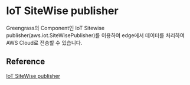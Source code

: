 # IoT SiteWise publisher

Greengrass의 Component인 IoT Sitewise publisher(aws.iot.SiteWisePublisher)를 이용하여 edge에서 데이터를 처리하여 AWS Cloud로 전송할 수 있습니다. 

## Reference

[IoT SiteWise publisher](https://docs.aws.amazon.com/greengrass/v2/developerguide/iotsitewise-publisher-component.html)

